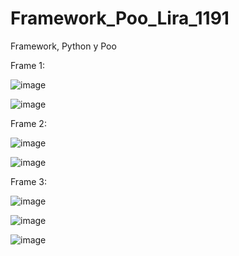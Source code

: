 # Framework_Poo_Lira_1191
Framework, Python y Poo

Frame 1:

![image](https://github.com/user-attachments/assets/3b0782f9-41ed-483b-980e-aa66f529bc72)

![image](https://github.com/user-attachments/assets/0202b446-fa9d-4db6-b964-fb0801fefa96)

Frame 2:

![image](https://github.com/user-attachments/assets/1206c3cd-f087-4e6b-a43e-0be7f2df86ba)

![image](https://github.com/user-attachments/assets/dfbc0ea0-dc56-4750-b22c-3d05931ffa9a)

Frame 3:

![image](https://github.com/user-attachments/assets/78e9b7b7-31bd-4661-abdf-8b6342a44890)

![image](https://github.com/user-attachments/assets/8ea9323e-5b38-4a76-9a0c-96fc5e98128d)

![image](https://github.com/user-attachments/assets/14c1e10c-96b5-4e06-8ef3-6a84044eb4a0)
